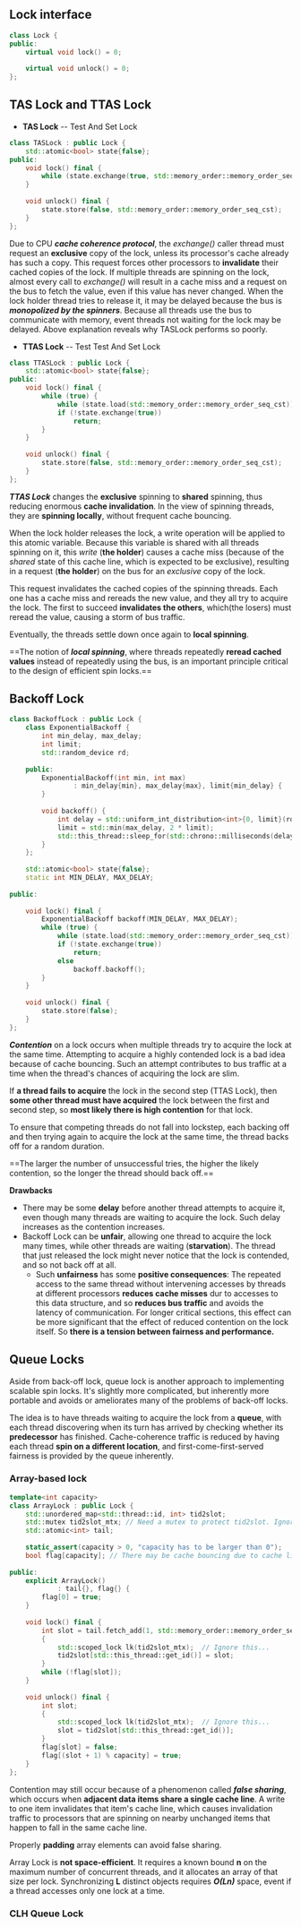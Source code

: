 
## Lock interface

```c++
class Lock {  
public:  
    virtual void lock() = 0;  
  
    virtual void unlock() = 0;  
};
```

## TAS Lock and TTAS Lock

- **TAS Lock** -- Test And Set Lock
```c++
class TASLock : public Lock {  
    std::atomic<bool> state{false};  
public:  
    void lock() final {  
        while (state.exchange(true, std::memory_order::memory_order_seq_cst));  
    }  
  
    void unlock() final {  
        state.store(false, std::memory_order::memory_order_seq_cst);  
    }  
};
```

Due to CPU ***cache coherence protocol***, the *exchange()* caller thread must request an **exclusive** copy of the lock, unless its processor's cache already has such a copy. This request forces other processors to **invalidate** their cached copies of the lock. If multiple threads are spinning on the lock, almost every call to *exchange()* will result in a cache miss and a request on the bus to fetch the value, even if this value has never changed.
When the lock holder thread tries to release it, it may be delayed because the bus is ***monopolized by the spinners***. 
Because all threads use the bus to communicate with memory, event threads not waiting for the lock may be delayed.
Above explanation reveals why TASLock performs so poorly.


- **TTAS Lock** -- Test Test And Set Lock
```c++
class TTASLock : public Lock {  
    std::atomic<bool> state{false};  
public:  
    void lock() final {  
        while (true) {  
            while (state.load(std::memory_order::memory_order_seq_cst));  
            if (!state.exchange(true))  
                return;  
        }  
    }  
  
    void unlock() final {  
        state.store(false, std::memory_order::memory_order_seq_cst);  
    }  
};
```


***TTAS Lock*** changes the **exclusive** spinning to **shared** spinning, thus reducing enormous **cache invalidation**. In the view of spinning threads, they are **spinning locally**, without frequent cache bouncing.

When the lock holder releases the lock, a write operation will be applied to this atomic variable. Because this variable is shared with all threads spinning on it, this *write* (**the holder**) causes a cache miss (because of the *shared* state of this cache line, which is expected to be exclusive), resulting in a request (**the holder**) on the bus for an *exclusive* copy of the lock.

This request invalidates the cached copies of the spinning threads. Each one has a cache miss and rereads the new value, and they all try to acquire the lock. The first to succeed **invalidates the others**, which(the losers) must reread the value, causing a storm of bus traffic.

Eventually, the threads settle down once again to **local spinning**.

==The notion of ***local spinning***, where threads repeatedly **reread cached values** instead of repeatedly using the bus, is an important principle critical to the design of efficient spin locks.==



## Backoff Lock

```c++
class BackoffLock : public Lock {  
    class ExponentialBackoff {  
        int min_delay, max_delay;  
        int limit;  
        std::random_device rd;  
  
    public:  
        ExponentialBackoff(int min, int max)  
                : min_delay{min}, max_delay{max}, limit{min_delay} {  
        }  
  
        void backoff() {  
            int delay = std::uniform_int_distribution<int>{0, limit}(rd);  
            limit = std::min(max_delay, 2 * limit);  
            std::this_thread::sleep_for(std::chrono::milliseconds(delay));  
        }  
    };  
      
    std::atomic<bool> state{false};  
    static int MIN_DELAY, MAX_DELAY;  
  
public:  
  
    void lock() final {  
        ExponentialBackoff backoff(MIN_DELAY, MAX_DELAY);  
        while (true) {  
            while (state.load(std::memory_order::memory_order_seq_cst));  
            if (!state.exchange(true))  
                return;  
            else  
                backoff.backoff();  
        }  
    }  
  
    void unlock() final {  
        state.store(false);  
    }  
};
```


***Contention*** on a lock occurs when multiple threads try to acquire the lock at the same time. 
Attempting to acquire a highly contended lock is a bad idea because of cache bouncing. Such an attempt contributes to bus traffic at a time when the thread's chances of acquiring the lock are slim.

If **a thread fails to acquire** the lock in the second step (TTAS Lock), then **some other thread must have acquired** the lock between the first and second step, so **most likely there is high contention** for that lock.

To ensure that competing threads do not fall into lockstep, each backing off and then trying again to acquire the lock at the same time, the thread backs off for a random duration.

==The larger the number of unsuccessful tries, the higher the likely contention, so the longer the thread should back off.==


**Drawbacks**
- There may be some **delay** before another thread attempts to acquire it, even though many threads are waiting to acquire the lock. Such delay increases as the contention increases.
- Backoff Lock can be **unfair**, allowing one thread to acquire the lock many times, while other threads are waiting (**starvation**). The thread that just released the lock might never notice that the lock is contended, and so not back off at all.
	- Such **unfairness** has some **positive consequences**: The repeated access to the same thread without intervening accesses by threads at different processors **reduces cache misses** dur to accesses to this data structure, and so **reduces bus traffic** and avoids the latency of communication. For longer critical sections, this effect can be more significant that the effect of reduced contention on the lock itself. So **there is a tension between fairness and performance.**



## Queue Locks

Aside from back-off lock, queue lock is another approach to implementing scalable spin locks. It's slightly more complicated, but inherently more portable and avoids or ameliorates many of the problems of back-off locks.

The idea is to have threads waiting to acquire the lock from a **queue**, with each thread discovering when its turn has arrived by checking whether its **predecessor** has finished. Cache-coherence traffic is reduced by having each thread **spin on a different location**, and first-come-first-served fairness is provided by the queue inherently.

### Array-based lock

```c++
template<int capacity>  
class ArrayLock : public Lock {  
    std::unordered_map<std::thread::id, int> tid2slot;  
    std::mutex tid2slot_mtx; // Need a mutex to protect tid2slot. Ignore this... 
    std::atomic<int> tail;  
  
    static_assert(capacity > 0, "capacity has to be larger than 0");  
    bool flag[capacity]; // There may be cache bouncing due to cache line size. Proper layout can fix this issue.  
  
public:  
    explicit ArrayLock()  
            : tail{}, flag{} {  
        flag[0] = true;  
    }  
  
    void lock() final {  
        int slot = tail.fetch_add(1, std::memory_order::memory_order_seq_cst) % capacity;  
        {  
            std::scoped_lock lk(tid2slot_mtx);  // Ignore this...
            tid2slot[std::this_thread::get_id()] = slot;  
        }  
        while (!flag[slot]);  
    }  
  
    void unlock() final {  
        int slot;  
        {  
            std::scoped_lock lk(tid2slot_mtx);  // Ignore this...
            slot = tid2slot[std::this_thread::get_id()];  
        }  
        flag[slot] = false;  
        flag[(slot + 1) % capacity] = true;  
    }  
};
```


Contention may still occur because of a phenomenon called ***false sharing***, which occurs when **adjacent data items share a single cache line**. A write to one item invalidates that item's cache line, which causes invalidation traffic to processors that are spinning on nearby unchanged items that happen to fall in the same cache line.

Properly **padding** array elements can avoid false sharing.

Array Lock is **not space-efficient**. It requires a known bound **n** on the maximum number of concurrent threads, and it allocates an array of that size per lock. Synchronizing **L** distinct objects requires ***O(Ln)*** space, event if a thread accesses only one lock at a time.



### CLH Queue Lock